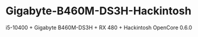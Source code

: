 # Gigabyte-B460M-DS3H-Hackintosh
i5-10400 + Gigabyte B460M-DS3H + RX 480 + Hackintosh OpenCore 0.6.0
